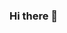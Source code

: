 ### Hi there 👋

<!--
**tahasohail20/tahasohail20** is a ✨ _special_ ✨ repository because its `README.md` (this file) appears on your GitHub profile.
 I’m currently working on to improve my skills on python so I can become a software engineer. 
